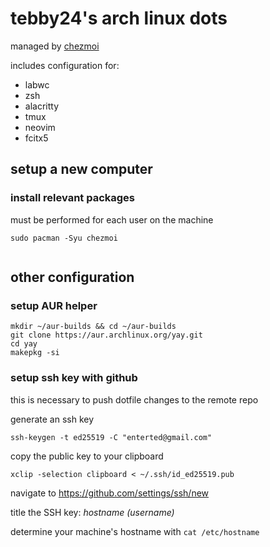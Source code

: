 # tebby24's arch linux dots

managed by [chezmoi](https://www.chezmoi.io/)

includes configuration for:
- labwc
- zsh
- alacritty
- tmux
- neovim 
- fcitx5

## setup a new computer
### install relevant packages
must be performed for each user on the machine
```shell
sudo pacman -Syu chezmoi
```
```shell

```

## other configuration

### setup AUR helper
```shell
mkdir ~/aur-builds && cd ~/aur-builds
git clone https://aur.archlinux.org/yay.git
cd yay
makepkg -si
```

### setup ssh key with github
this is necessary to push dotfile changes to the remote repo

generate an ssh key
```shell
ssh-keygen -t ed25519 -C "enterted@gmail.com"
```

copy the public key to your clipboard
```shell
xclip -selection clipboard < ~/.ssh/id_ed25519.pub
```
navigate to https://github.com/settings/ssh/new

title the SSH key: _hostname (username)_

determine your machine's hostname with `cat /etc/hostname`

